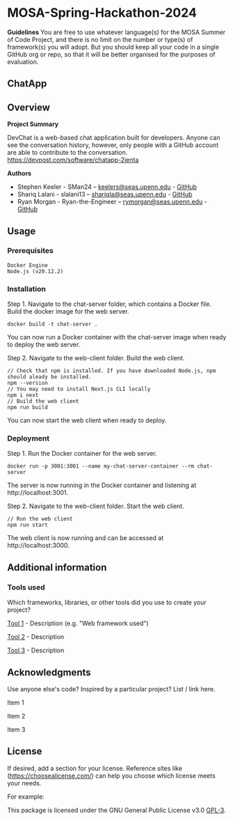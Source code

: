 # MOSA-Spring-Hackathon-2024

**Guidelines**
You are free to use whatever language(s) for the MOSA Summer of Code Project, and there is no limit on the number or type(s) of framework(s) you will adopt. But you should keep all your code in a single GitHub org or repo, so that it will be better organised for the purposes of evaluation.

## **ChatApp**

## **Overview**

**Project Summary**

DevChat is a web-based chat application built for developers. Anyone can see the conversation history, however, only people with a GitHub account are able to contribute to the conversation.
https://devpost.com/software/chatapp-2jenta

**Authors**

- Stephen Keeler - SMan24 – keelers@seas.upenn.edu - [GitHub](https://github.com/Stephman1)
- Shariq Lalani - slalani13 – shariqla@seas.upenn.edu - [GitHub](https://github.com/slalani13)
- Ryan Morgan - Ryan-the-Engineer – rymorgan@seas.upenn.edu - [GitHub](https://github.com/MisutaKohi)

## **Usage**

### **Prerequisites** 
```
Docker Engine
Node.js (v20.12.2)
```

### **Installation**

Step 1.
Navigate to the chat-server folder, which contains a Docker file. Build the docker image for the web server.
```
docker build -t chat-server .
```
You can now run a Docker container with the chat-server image when ready to deploy the web server.

Step 2.
Navigate to the web-client folder. Build the web client.
```
// Check that npm is installed. If you have downloaded Node.js, npm should aleady be installed.
npm --version
// You may need to install Next.js CLI locally
npm i next
// Build the web client
npm run build
```
You can now start the web client when ready to deploy.

### **Deployment**

Step 1.
Run the Docker container for the web server.
```
docker run -p 3001:3001 --name my-chat-server-container --rm chat-server
```
The server is now running in the Docker container and listening at http://localhost:3001.

Step 2.
Navigate to the web-client folder. Start the web client.
```
// Run the web client
npm run start
```
The web client is now running and can be accessed at http://localhost:3000.

## **Additional information**

### **Tools used**
Which frameworks, libraries, or other tools did you use to create your project?


[Tool 1](https://maven.apache.org/) - Description (e.g. "Web framework used")

[Tool 2](https://maven.apache.org/)  - Description 

[Tool 3](https://maven.apache.org/) - Description 

## **Acknowledgments**
Use anyone else's code? Inspired by a particular project? List / link here.

Item 1

Item 2

Item 3

## **License**
If desired, add a section for your license. Reference sites like (https://choosealicense.com/) can help you choose which license meets your needs.

For example:

This package is licensed under the GNU General Public License v3.0 [GPL-3](https://choosealicense.com/licenses/gpl-3.0/).


